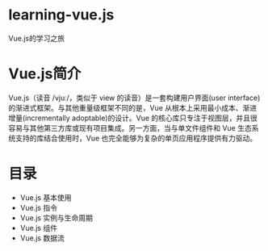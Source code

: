 # learning-vue.js
Vue.js的学习之旅
# Vue.js简介
Vue.js（读音 /vjuː/，类似于 view 的读音）是一套构建用户界面(user interface)的渐进式框架。与其他重量级框架不同的是，Vue 从根本上采用最小成本、渐进增量(incrementally adoptable)的设计。Vue 的核心库只专注于视图层，并且很容易与其他第三方库或现有项目集成。另一方面，当与单文件组件和 Vue 生态系统支持的库结合使用时，Vue 也完全能够为复杂的单页应用程序提供有力驱动。
# 目录
* Vue.js 基本使用
* Vue.js 指令
* Vue.js 实例与生命周期
* Vue.js 组件
* Vue.js 数据流